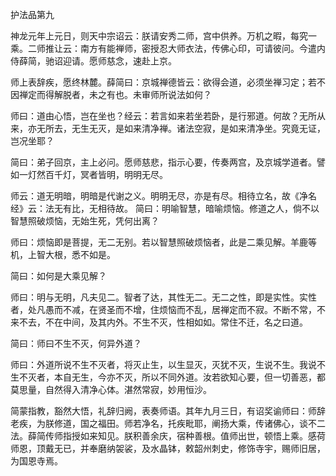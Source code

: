 护法品第九

神龙元年上元日，则天中宗诏云：朕请安秀二师，宫中供养。万机之暇，每究一乘。二师推让云：南方有能禅师，密授忍大师衣法，传佛心印，可请彼问。今遣内侍薛简，驰诏迎请。愿师慈念，速赴上京。

师上表辞疾，愿终林麓。薛简曰：京城禅德皆云：欲得会道，必须坐禅习定；若不因禅定而得解脱者，未之有也。未审师所说法如何？

师曰：道由心悟，岂在坐也？经云：若言如来若坐若卧，是行邪道。何故？无所从来，亦无所去，无生无灭，是如来清净禅。诸法空寂，是如来清净坐。究竟无证，岂况坐耶？

简曰：弟子回京，主上必问。愿师慈悲，指示心要，传奏两宫，及京城学道者。譬如一灯然百千灯，冥者皆明，明明无尽。

师云：道无明暗，明暗是代谢之义。明明无尽，亦是有尽。相待立名，故《净名经》云：法无有比，无相待故。
简曰：明喻智慧，暗喻烦恼。修道之人，倘不以智慧照破烦恼，无始生死，凭何出离？

师曰：烦恼即是菩提，无二无别。若以智慧照破烦恼者，此是二乘见解。羊鹿等机，上智大根，悉不如是。

简曰：如何是大乘见解？

师曰：明与无明，凡夫见二。智者了达，其性无二。无二之性，即是实性。实性者，处凡愚而不减，在贤圣而不增，住烦恼而不乱，居禅定而不寂。不断不常，不来不去，不在中间，及其内外。不生不灭，性相如如。常住不迁，名之曰道。

简曰：师曰不生不灭，何异外道？

师曰：外道所说不生不灭者，将灭止生，以生显灭，灭犹不灭，生说不生。我说不生不灭者，本自无生，今亦不灭，所以不同外道。汝若欲知心要，但一切善恶，都莫思量，自然得入清净心体。湛然常寂，妙用恒沙。

简蒙指教，豁然大悟，礼辞归阙，表奏师语。其年九月三日，有诏奖谕师曰：师辞老疾，为朕修道，国之福田。师若净名，托疾毗耶，阐扬大乘，传诸佛心，谈不二法。薛简传师指授如来知见。朕积善余庆，宿种善根。值师出世，顿悟上乘。感荷师恩，顶戴无已，并奉磨纳袈裟，及水晶钵，敕韶州刺史，修饰寺宇，赐师旧居，为国恩寺焉。